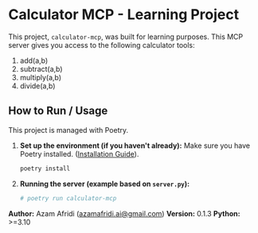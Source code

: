 # Calculator MCP - Learning Project

This project, `calculator-mcp`, was built for learning purposes. This MCP server gives you access to the following calculator tools:
1. add(a,b)
2. subtract(a,b)
3. multiply(a,b)
4. divide(a,b)

## How to Run / Usage

This project is managed with Poetry.

1.  **Set up the environment (if you haven't already):**
    Make sure you have Poetry installed. ([Installation Guide](https://python-poetry.org/docs/#installation)).
    ```bash
    poetry install
    ```

2.  **Running the server (example based on `server.py`):**
    ```bash
    # poetry run calculator-mcp 
    ```

**Author:** Azam Afridi (azamafridi.ai@gmail.com)
**Version:** 0.1.3
**Python:** >=3.10